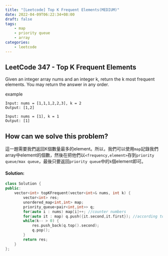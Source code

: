 ```yaml
---
title: "[Leetcode] Top K Frequent Elements(MEDIUM)"
date: 2022-04-09T06:22:34+08:00
draft: false
tags:
    - map
    - priority queue
    - array
categories:
    - leetcode
---
```


## LeetCode 347 - Top K Frequent Elements

Given an integer array nums and an integer k, return the k most frequent elements. You may return the answer in any order.

example
```
Input: nums = [1,1,1,2,2,3], k = 2
Output: [1,2]
```
```
Input: nums = [1], k = 1
Output: [1]
```

## How can we solve this problem?
這一題需要我們返回K個數量最多的element。所以，我們可以使用`map`記錄我們array中element的個數，然後在把他們以`<frequency,element>`存到`priority queue/max queue`，最後只要返回`priority queue`中的`k`個element即可。
<!-- For solving this problem, we need to know the frequency of each number in the array, so we need to iterate the array and it will take `O(n) times` for counting, also the frequency of each number needs to be stored in a place(`like map`). Then we can get the answer by ascending order of the frequency(`using priority queue`). -->

<!-- ## The solving steps:
1. iterate整個array並以`map`保存數值和frequency
2. revere map中的key和value並保存到`priority queue`.
3. 從`priority queue`中獲取Top K個 element -->
<!-- 1. iterate the array and store the frequency of each number to a `map`
2. reverse all key and value that stored in the map and push to a `priority queue`.
3. get the top k element from the `priority queue` -->
#### Solution:
```c++
class Solution {
public:
    vector<int> topKFrequent(vector<int>& nums, int k) {
        vector<int> res;
        unordered_map<int,int> map;
        priority_queue<pair<int,int>> q;
        for(auto i : nums) map[i]++; //counter numbers 
        for(auto it : map) q.push({it.second,it.first}); //according to the second for priority
        while(k-- > 0) {
            res.push_back(q.top().second);
            q.pop();
        }
        return res;
    }
};
```

